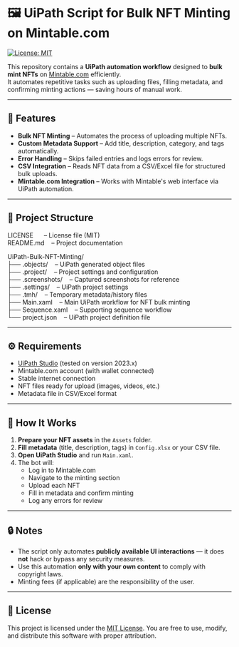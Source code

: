 # 🖼️ UiPath Script for Bulk NFT Minting on Mintable.com
[![License: MIT](https://img.shields.io/badge/License-MIT-yellow.svg)](LICENSE)


This repository contains a **UiPath automation workflow** designed to **bulk mint NFTs** on [Mintable.com](https://mintable.com) efficiently.  
It automates repetitive tasks such as uploading files, filling metadata, and confirming minting actions — saving hours of manual work.

---

## 🚀 Features

- **Bulk NFT Minting** – Automates the process of uploading multiple NFTs.
- **Custom Metadata Support** – Add title, description, category, and tags automatically.
- **Error Handling** – Skips failed entries and logs errors for review.
- **CSV Integration** – Reads NFT data from a CSV/Excel file for structured bulk uploads.
- **Mintable.com Integration** – Works with Mintable's web interface via UiPath automation.

---

## 📂 Project Structure

LICENSE  &nbsp;&nbsp;&nbsp;&nbsp;                    – License file (MIT)  
README.md            &nbsp;&nbsp;        – Project documentation  

UiPath-Bulk-NFT-Minting/  
├── .objects/         &nbsp;&nbsp;       – UiPath generated object files  
├── .project/         &nbsp;&nbsp;       – Project settings and configuration  
├── .screenshots/     &nbsp;&nbsp;       – Captured screenshots for reference  
├── .settings/        &nbsp;&nbsp;       – UiPath project settings  
├── .tmh/             &nbsp;&nbsp;       – Temporary metadata/history files  
├── Main.xaml         &nbsp;&nbsp;       – Main UiPath workflow for NFT bulk minting  
├── Sequence.xaml     &nbsp;&nbsp;       – Supporting sequence workflow  
└── project.json      &nbsp;&nbsp;       – UiPath project definition file  

---

## ⚙️ Requirements

- [UiPath Studio](https://www.uipath.com/product/studio) (tested on version 2023.x)
- Mintable.com account (with wallet connected)
- Stable internet connection
- NFT files ready for upload (images, videos, etc.)
- Metadata file in CSV/Excel format

---

## 📌 How It Works

1. **Prepare your NFT assets** in the `Assets` folder.  
2. **Fill metadata** (title, description, tags) in `Config.xlsx` or your CSV file.  
3. **Open UiPath Studio** and run `Main.xaml`.  
4. The bot will:
   - Log in to Mintable.com
   - Navigate to the minting section
   - Upload each NFT
   - Fill in metadata and confirm minting
   - Log any errors for review

---

## 🔒 Notes

- The script only automates **publicly available UI interactions** — it does **not** hack or bypass any security measures.
- Use this automation **only with your own content** to comply with copyright laws.
- Minting fees (if applicable) are the responsibility of the user.

---

## 📄 License

This project is licensed under the [MIT License](LICENSE).
You are free to use, modify, and distribute this software with proper attribution.
